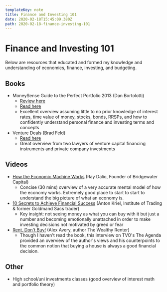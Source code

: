 ```yaml
---
templateKey: note
title: Finance and Investing 101
date: 2020-02-18T15:45:09.380Z
path: 2020-02-18-finance-investing-101
---
```

# Finance and Investing 101

Below are resources that educated and formed my knowledge and understanding of economics, finance, investing, and budgeting.

## Books

* MoneySense Guide to the Perfect Portfolio 2013 (Dan Bortolotti)
  * [Review here](https://andrew.fm/blog/books-part-3)
  * [Read here](https://cloud.alexanders.xyz/s/sTSKWL6kSoTD7jW)
  * Excellent overview assuming little to no prior knowledge of interest rates, time value of money, stocks, bonds, RRSPs, and how to confidently understand personal finance and investing terms and concepts
* Venture Deals (Brad Feld)
  * [Read here](https://cloud.alexanders.xyz/s/MtYd9kSejpB8iKq)
  * Great overview from two lawyers of venture capital financing instruments and private company investments

## Videos

* [How the Economic Machine Works](https://youtu.be/PHe0bXAIuk0) (Ray Dalio, Founder of Bridgewater Capital)
  * Concise (30 mins) overview of a very accurate mental model of how the economy works. Extremely good place to start to start to understand the big picture of what an economy is.
* [10 Secrets to Achieve Financial Success](https://youtu.be/4a51wQAOGR4) (Anton Kriel, Institute of Trading & former Goldmand Sacs trader)
  * Key insight: not seeing money as what you can buy with it but just a number and becoming emotionally unattached in order to make investing decisions not motivated by greed or fear
* [Rent, Don't Buy!](https://youtu.be/Oj2WNHNQSbM) (Alex Avery, author The Wealthy Renter)
  * Though I haven't read the book, this interview on TVO's The Agenda provided an overview of the author's views and his counterpoints to the common notion that buying a house is always a good financial decision.

## Other
* High school/uni investments classes (good overview of interest math and portfolio theory)


